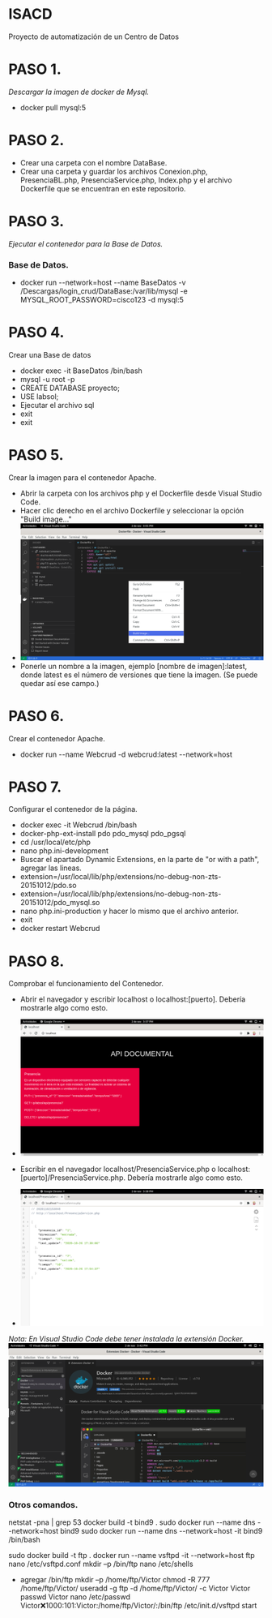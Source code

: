 # ISACD
Proyecto de automatización de un Centro de Datos

# PASO 1.
*Descargar la imagen de docker de Mysql.*
* docker pull mysql:5
# PASO 2.
* Crear una carpeta con el nombre DataBase.
* Crear una carpeta y guardar los archivos Conexion.php, PresenciaBL.php, PresenciaService.php, Index.php y el archivo Dockerfile que se encuentran en este repositorio.

# PASO 3.
*Ejecutar el contenedor para la Base de Datos.*
### Base de Datos.
* docker run --network=host --name BaseDatos -v /Descargas/login_crud/DataBase:/var/lib/mysql -e MYSQL_ROOT_PASSWORD=cisco123 -d mysql:5

# PASO 4.
Crear una Base de datos
* docker exec -it BaseDatos /bin/bash
* mysql -u root -p
* CREATE DATABASE proyecto;
* USE labsol;
* Ejecutar el archivo sql
* exit
* exit

# PASO 5.
Crear la imagen para el contenedor Apache.
* Abrir la carpeta con los archivos php y el Dockerfile desde Visual Studio Code.
* Hacer clic derecho en el archivo Dockerfile y seleccionar la opción "Build image..."
* ![Alt text](https://github.com/vh2212/Dockerfile-PHP-Apache-conectado-a-contenedor-MySQL/blob/main/Captura%20de%20pantalla%20de%202020-11-02%2015-01-40.png) 
* Ponerle un nombre a la imagen, ejemplo [nombre de imagen]:latest, donde latest es el número de versiones que tiene la imagen. (Se puede quedar así ese campo.)
# PASO 6.
Crear el contenedor Apache.
* docker run --name Webcrud -d webcrud:latest --network=host 
# PASO 7.
Configurar el contenedor de la página.
* docker exec -it Webcrud /bin/bash
* docker-php-ext-install pdo pdo_mysql pdo_pgsql
* cd /usr/local/etc/php
* nano php.ini-development
* Buscar el apartado Dynamic Extensions, en la parte de "or with a path", agregar las lineas.
* extension=/usr/local/lib/php/extensions/no-debug-non-zts-20151012/pdo.so
* extension=/usr/local/lib/php/extensions/no-debug-non-zts-20151012/pdo_mysql.so
* nano php.ini-production y hacer lo mismo que el archivo anterior.
* exit
* docker restart Webcrud
# PASO 8.
Comprobar el funcionamiento del Contenedor.
* Abrir el navegador y escribir localhost o localhost:[puerto]. Debería mostrarle algo como esto.
* ![Alt text](https://github.com/vh2212/Dockerfile-PHP-Apache-conectado-a-contenedor-MySQL/blob/main/Captura%20de%20pantalla%20de%202020-11-02%2015-37-12.png)
* Escribir en el navegador localhost/PresenciaService.php o localhost:[puerto]/PresenciaService.php. Debería mostrarle algo como esto.

* ![Alt text](https://github.com/vh2212/Dockerfile-PHP-Apache-conectado-a-contenedor-MySQL/blob/main/Captura%20de%20pantalla%20de%202020-11-02%2015-38-51.png)

*Nota: En Visual Studio Code debe tener instalada la extensión Docker.*
![Alt text](https://github.com/vh2212/Dockerfile-PHP-Apache-conectado-a-contenedor-MySQL/blob/main/Captura%20de%20pantalla%20de%202020-11-02%2015-42-52.png)


### Otros comandos.
netstat -pna | grep 53
docker build -t bind9 .
sudo docker run --name dns --network=host bind9
sudo docker run --name dns --network=host -it bind9 /bin/bash

sudo docker build -t ftp .
docker run --name vsftpd -it --network=host ftp
nano /etc/vsftpd.conf
mkdir –p /bin/ftp
nano /etc/shells
* agregar /bin/ftp
mkdir –p /home/ftp/Victor
chmod -R 777 /home/ftp/Victor/
useradd -g ftp -d /home/ftp/Victor/ -c Victor Victor
passwd Victor
nano /etc/passwd
Victor:x:1000:101:Victor:/home/ftp/Victor/:/bin/ftp
/etc/init.d/vsftpd start


